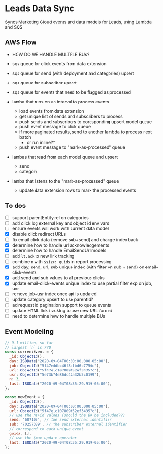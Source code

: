 # Leads Data Sync
Syncs Marketing Cloud events and data models for Leads, using Lambda and SQS

## AWS Flow
- HOW DO WE HANDLE MULTPLE BUs?

- sqs queue for click events from data extension
- sqs queue for send (with deployment and categories) upsert
- sqs queue for subscriber upsert
- sqs queue for events that need to be flagged as processed

- lamba that runs on an interval to process events
  - load events from data extension
  - get unique list of sends and subscribers to process
  - push sends and subscribers to coresponding upsert model queue
  - push event message to click queue
  - if more paginated results, send to another lambda to process next batch
    - or run inline??
  - push event message to "mark-as-processed" queue

- lambas that read from each model queue and upsert
  - send
  - category

- lamba that listens to the "mark-as-processed" queue
  - update data extension rows to mark the processed events

## To dos
- [ ] support parentEntity rel on categories
- [ ] add click log external key and object id env vars
- [ ] ensure events will work with current data model
- [x] disable click redirect URLs
- [ ] fix email click data (remove sub+send) and change index back
- [x] determine how to handle url acknowledgements
- [x] determine how to handle EmailSendUrl models
- [ ] add `lt.ack` to new link tracking
- [ ] combine `n` with `$size: guids` in report processing
- [x] add day, send, url, sub unique index (with filter on sub + send) on email-click-events
- [x] add send and sub values to all previous clicks
- [x] update email-click-events unique index to use partial filter exp on job, usr
- [ ] remove job+usr index once api is updated
- [ ] update category upsert to use parentId?
- [ ] ad request id pagination support to queue events
- [ ] update HTML link tracking to use new URL format
- [ ] need to determine how to handle multiple BUs

## Event Modeling
```js
// 9.1 million, so far
// largest `n` is 770
const currentEvent = {
  _id: ObjectId(),
  day: ISODate("2020-09-04T00:00:00.000-05:00"),
  job: ObjectId("5f47eddbc46f3dfbd6c7750c"),
  url: ObjectId("5f47e1c107809f52ef34357c"),
  usr: ObjectId("5e73b74e86dc47a32b5c0199"),
  n: 3,
  last: ISODate("2020-09-04T08:35:29.919-05:00"),
};

const newEvent = {
  _id: ObjectId(),
  day: ISODate("2020-09-04T00:00:00.000-05:00"),
  url: ObjectId("5f47e1c107809f52ef34357c"),
  // use the ns+id values (should the BU be included??)
  send: '607105', // the send external identifier
  sub: '70257389', // the subscriber external identifier
  // correspond to each unique event
  guids: [],
  // use the $max update operator
  last: ISODate("2020-09-04T08:35:29.919-05:00"),
};
```
